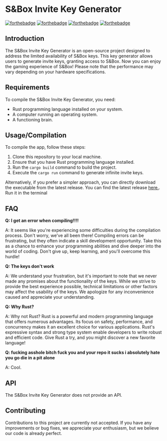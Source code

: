 # S&Box Invite Key Generator
[![forthebadge](https://forthebadge.com/images/badges/open-source.svg)](https://forthebadge.com)
[![forthebadge](https://forthebadge.com/images/badges/made-with-rust.svg)](https://forthebadge.com)
[![forthebadge](https://forthebadge.com/images/badges/built-with-swag.svg)](https://forthebadge.com)
[![forthebadge](https://forthebadge.com/images/badges/powered-by-black-magic.svg)](https://forthebadge.com)
## Introduction
The S&Box Invite Key Generator is an open-source project designed to address the limited availability of S&Box keys. This key generator allows users to generate invite keys, granting access to S&Box. Now you can enjoy the gaming experience of S&Box! Please note that the performance may vary depending on your hardware specifications.
## Requirements
To compile the S&Box Invite Key Generator, you need:
- Rust programming language installed on your system.
- A computer running an operating system.
- A functioning brain.
## Usage/Compilation
To compile the app, follow these steps:
1. Clone this repository to your local machine.
2. Ensure that you have Rust programming language installed.
3. Run the `cargo build` command to build the project.
4. Execute the `cargo run` command to generate infinite invite keys.

Alternatively, if you prefer a simpler approach, you can directly download the executable from the latest release. You can find the latest release [here.](https://github.com/cacheninetynine/sbox/releases/latest). Run it in the terminal
## FAQ
**Q: I get an error when compiling!!!!**

A: It seems like you're experiencing some difficulties during the compilation process. Don't worry, we've all been there! Compiling errors can be frustrating, but they often indicate a skill development opportunity. Take this as a chance to enhance your programming abilities and dive deeper into the world of coding. Don't give up, keep learning, and you'll overcome this hurdle!

**Q: The keys don't work**

A: We understand your frustration, but it's important to note that we never made any promises about the functionality of the keys. While we strive to provide the best experience possible, technical limitations or other factors may affect the usability of the keys. We apologize for any inconvenience caused and appreciate your understanding.

**Q: Why Rust?**

A: Why not Rust? Rust is a powerful and modern programming language that offers numerous advantages. Its focus on safety, performance, and concurrency makes it an excellent choice for various applications. Rust's expressive syntax and strong type system enable developers to write robust and efficient code. Give Rust a try, and you might discover a new favorite language!

**Q: fucking asshole bitch fuck you and your repo it sucks i absolutely hate you go die in a pit alone**

A: Cool.
## API
The S&Box Invite Key Generator does not provide an API.
## Contributing
Contributions to this project are currently not accepted. If you have any improvements or bug fixes, we appreciate your enthusiasm, but we believe our code is already perfect.
